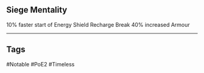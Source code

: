 ## Siege Mentality
10% faster start of Energy Shield Recharge
Break 40% increased Armour

---
## Tags
#Notable
#PoE2
#Timeless
